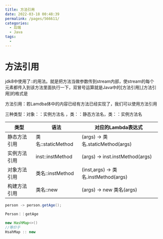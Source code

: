 ```yaml
---
title: 方法引用
date: 2022-03-18 00:48:39
permalink: /pages/566611/
categories:
  - 后端
  - Java
tags:
  - 
---
```

# 方法引用

jdk8中使用了::的用法。就是把方法当做参数传到stream内部，使stream的每个元素都传入到该方法里面执行一下，双冒号运算就是Java中的[方法引用],[方法引用]的格式是

方法引用：若Lamdba体中的内容已经有方法已经实现了，我们可以使用方法引用

三种类型：对象：：实例方法名 ，类：：静态方法名，类：：实例方法名

| 类型         | 语法               | 对应的Lambda表达式                   |
| ------------ | ------------------ | ------------------------------------ |
| 静态方法引用 | 类名::staticMethod | (args) -> 类名.staticMethod(args)    |
| 实例方法引用 | inst::instMethod   | (args) -> inst.instMethod(args)      |
| 对象方法引用 | 类名::instMethod   | (inst,args) -> 类名.instMethod(args) |
| 构建方法引用 | 类名::new          | (args) -> new 类名(args)             |

```java
person -> person.getAge();

Person：：getAge
    
new HashMap<>()
//等价于
HsahMap :: new
```




